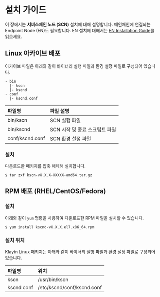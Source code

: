 # 설치 가이드

이 장에서는 **서비스체인 노드 \(SCN\)** 설치에 대해 설명합니다. 메인체인에 연결되는 Endpoint Node \(EN\)도 필요합니다. EN 설치에 대해서는 [EN Installation Guide](../../../endpoint-node/installation-guide/)를 읽으세요.

## Linux 아카이브 배포

아카이브 파일은 아래와 같이 바이너리 실행 파일과 환경 설정 파일로 구성되어 있습니다.

```text
- bin
  |- kscn
  |- kscnd
- conf
  |- kscnd.conf
```

| 파일명             | 파일 설명               |
|:--------------- |:------------------- |
| bin/kscn        | SCN 실행 파일           |
| bin/kscnd       | SCN 시작 및 종료 스크립트 파일 |
| conf/kscnd.conf | SCN 환경 설정 파일        |

### 설치

다운로드한 패키지를 압축 해제해 설치합니다.

```text
$ tar zxf kscn-vX.X.X-XXXXX-amd64.tar.gz
```

## RPM 배포 \(RHEL/CentOS/Fedora\)<a id="rpm-rhel-centos-fedora"></a>

### 설치

아래와 같이 `yum` 명령을 사용하여 다운로드한 RPM 파일을 설치할 수 있습니다.

```text
$ yum install kscnd-vX.X.X.el7.x86_64.rpm
```

### 설치 위치 <a id="scn-configuration"></a>

Klaytn Linux 패키지는 아래와 같이 바이너리 실행 파일과 환경 설정 파일로 구성되어 있습니다.

| 파일명        | 위치                         |
|:---------- |:-------------------------- |
| kscn       | /usr/bin/kscn              |
| kscnd.conf | /etc/kscnd/conf/kscnd.conf |


